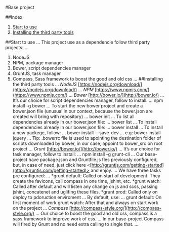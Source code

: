 #Base project

##Index

1. [Start to use](https://github.com/andremachadodev/base-project#start-to-use)
2. [Installing the third party tools](https://github.com/andremachadodev/base-project#installing-the-tools)

<a name="start-to-use"></a>
##Start to use
...
This project use as a dependencie follow third party projects:
...
1. NodeJS
2. NPM, package manager
3. Bower, script dependencies manager
4. GruntJS, task manager
5. Compass, Sass framework to boost the good and old css
...
<a name="installing-the-tools"></a>
##Installing the third party tools
...
*NodeJS* [https://nodejs.org/download/](https://nodejs.org/download/)
...
*NPM* [https://www.npmjs.com/](https://www.npmjs.com/)
...
*Bower* [http://bower.io/](http://bower.io/)
...
It’s our choice for script dependencies manager, follow to install:
...
  npm install -g bower
...
To start the new bower project and create a bower.json file (unusual in our context, because the bower.json are created will bring with repository)
...
  bower init
...
To list all dependencies already in our bower.json file:
...
  bower list
...
To install dependencies already in our bower.json file:
...
  bower install
...
To install a new packege, follow:
...
  bower install <package-name> —save-dev
...
  e.g: bower install jquery
...
Tip: .bowerrc file is used to apointing the destination folder of scripts downloaded by bower, in our case, appoint to bower_src on root project
...
*Grunt* [http://bower.io/](http://bower.io/)
...
It’s our choice for task manager, follow to install:
...
  npm install -g grunt-cli
...
Our base-project have package.json and Gruntfile.js fles previously configured, but, in case of need, just click here <[http://gruntjs.com/getting-started](http://gruntjs.com/getting-started)> and enjoy.
...
We have three tasks pre configured:
...
  *grunt default: Called on start of development. They create the favicons, call compass in one time, jshint, etc.
  *grunt watch: Called after default and will listen any change on js and scss, passing jshint, concatenet and uglifing these files.
  *grunt prod: Called only on deploy to pdoruction enviroment
...
By default, use:
...
  grunt default: On first moment of work
  grunt watch: After that and always on start work on the project
...
*Compass* [http://compass-style.org/](http://compass-style.org/)
...
Our choice to boost the good and old css, compass is a sass framework to improve work of css.
...
In our base-project Compass will fired by Grunt and no need extra calling to single that.
...